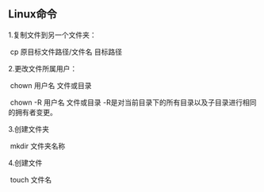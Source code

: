 ## Linux命令

1.复制文件到另一个文件夹：

​	cp 原目标文件路径/文件名 目标路径

2.更改文件所属用户：

​	chown 用户名 文件或目录

​	chown -R 用户名 文件或目录   -R是对当前目录下的所有目录以及子目录进行相同的拥有者变更。

3.创建文件夹

​	mkdir 文件夹名称

4.创建文件

​	touch 文件名

